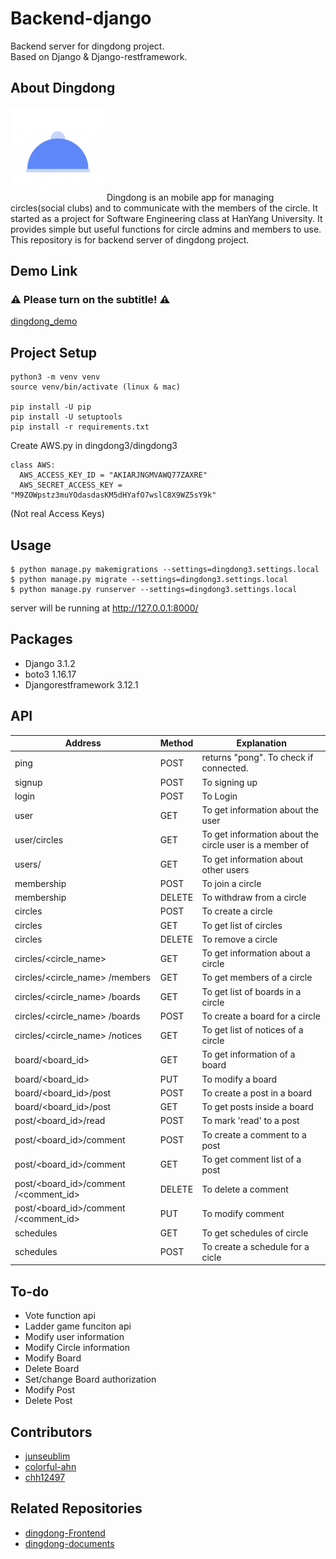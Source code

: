 # Backend-django
Backend server for dingdong project. <br>
Based on Django & Django-restframework.

## About Dingdong
<img src="https://github.com/dingdongProject/Backend-django/blob/master/image/dingdong.gif?raw=true" width="150"/>
Dingdong is an mobile app for managing circles(social clubs) and to communicate with the members of the circle. It started as a project for Software Engineering
class at HanYang University. It provides simple but useful functions for circle admins and members to use. This repository is for backend server of dingdong project.

## Demo Link
### ⚠️ Please turn on the subtitle! ⚠️
[dingdong_demo](https://www.youtube.com/watch?v=3OvvbV-6EnE&t=188s)

## Project Setup
```
python3 -m venv venv
source venv/bin/activate (linux & mac)

pip install -U pip
pip install -U setuptools
pip install -r requirements.txt
```
Create AWS.py in dingdong3/dingdong3
```
class AWS:
  AWS_ACCESS_KEY_ID = "AKIARJNGMVAWQ77ZAXRE"
  AWS_SECRET_ACCESS_KEY = "M9ZOWpstz3muYOdasdasKM5dHYafO7wslC8X9WZ5sY9k"
```
(Not real Access Keys)

## Usage
```
$ python manage.py makemigrations --settings=dingdong3.settings.local
$ python manage.py migrate --settings=dingdong3.settings.local
$ python manage.py runserver --settings=dingdong3.settings.local
```
server will be running at http://127.0.0.1:8000/

## Packages

- Django 3.1.2
- boto3 1.16.17
- Djangorestframework 3.12.1


## API
| Address                               | Method | Explanation                                              |
|---------------------------------------|--------|----------------------------------------------------------|
| ping                                  | POST   | returns "pong".  To check if connected.                  |
| signup                                | POST   | To signing up                                            |
| login                                 | POST   | To Login                                                 |
| user                                  | GET    | To get information  about the user                       |
| user/circles                          | GET    | To get information about  the circle user is a member of |
| users/<username>                      | GET    | To get information  about other users                    |
| membership                            | POST   | To join a circle                                         |
| membership                            | DELETE | To withdraw from a circle                                |
| circles                               | POST   | To create a circle                                       |
| circles                               | GET    | To get list of circles                                   |
| circles                               | DELETE | To remove a circle                                       |
| circles/<circle_name>                 | GET    | To get information  about a circle                       |
| circles/<circle_name> /members        | GET    | To get members of a circle                               |
| circles/<circle_name> /boards         | GET    | To get list of boards in a circle                        |
| circles/<circle_name> /boards         | POST   | To create a board for a circle                           |
| circles/<circle_name> /notices        | GET    | To get list of notices of a circle                       |
| board/<board_id>                      | GET    | To get information of a board                            |
| board/<board_id>                      | PUT    | To modify a board                                        |
| board/<board_id>/post                 | POST   | To create a post in a board                              |
| board/<board_id>/post                 | GET    | To get posts inside a board                              |
| post/<board_id>/read                  | POST   | To mark 'read' to a post                                 |
| post/<board_id>/comment               | POST   | To create a comment to a post                            |
| post/<board_id>/comment               | GET    | To get comment list of a post                            |
| post/<board_id>/comment /<comment_id> | DELETE | To delete a comment                                      |
| post/<board_id>/comment /<comment_id> | PUT    | To modify comment                                        |
| schedules                             | GET    | To get schedules of circle                               |
| schedules                             | POST   | To create a schedule for a cicle                         |

## To-do
- Vote function api
- Ladder game funciton api
- Modify user information
- Modify Circle information
- Modify Board
- Delete Board
- Set/change Board authorization
- Modify Post
- Delete Post


## Contributors

- [junseublim](https://github.com/junseublim)
- [colorful-ahn](https://github.com/colorful-ahn)
- [chh12497](https://github.com/chh12497)

## Related Repositories
- [dingdong-Frontend](https://github.com/dingdongProject/Frontend-react-native)
- [dingdong-documents](https://github.com/dingdongProject/documentation)
